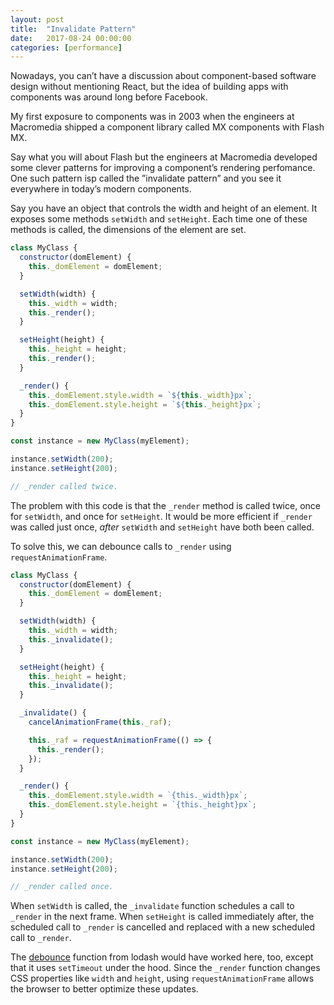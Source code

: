 ```yaml
---
layout: post
title:  "Invalidate Pattern"
date:   2017-08-24 00:00:00
categories: [performance]
---
```


Nowadays, you can’t have a discussion about component-based software design without mentioning React, but the idea of building apps with components was around long before Facebook. 

My first exposure to components was in 2003 when the engineers at Macromedia shipped a component library called MX components with Flash MX. 

Say what you will about Flash but the engineers at Macromedia developed some clever patterns for improving a component’s rendering perfomance. One such pattern isp called the ”invalidate pattern” and you see it everywhere in today’s modern components.

Say you have an object that controls the width and height of an element. It exposes some methods `setWidth` and `setHeight`. Each time one of these methods is called, the dimensions of the element are set.

```js
class MyClass {
  constructor(domElement) {
    this._domElement = domElement;
  }

  setWidth(width) {
    this._width = width;
    this._render();
  }

  setHeight(height) {
    this._height = height;
    this._render();
  }

  _render() {
    this._domElement.style.width = `${this._width}px`;
    this._domElement.style.height = `${this._height}px`;
  }
}

const instance = new MyClass(myElement);

instance.setWidth(200);
instance.setHeight(200);

// _render called twice.
```

The problem with this code is that the `_render` method is called twice, once for `setWidth`, and once for `setHeight`. It would be more efficient if `_render` was called just once, _after_ `setWidth` and `setHeight` have both been called.

To solve this, we can debounce calls to `_render` using `requestAnimationFrame`.

```js
class MyClass {
  constructor(domElement) {
    this._domElement = domElement;
  }

  setWidth(width) {
    this._width = width;
    this._invalidate();
  }

  setHeight(height) {
    this._height = height;
    this._invalidate();
  }

  _invalidate() {
    cancelAnimationFrame(this._raf);

    this._raf = requestAnimationFrame(() => {
      this._render();
    });
  }

  _render() {
    this._domElement.style.width = `{this._width}px`;
    this._domElement.style.height = `{this._height}px`;
  }
}

const instance = new MyClass(myElement);

instance.setWidth(200);
instance.setHeight(200);

// _render called once.
```

When `setWidth` is called, the `_invalidate` function schedules a call to `_render` in the next frame. When `setHeight` is called immediately after, the scheduled call to `_render` is cancelled and replaced with a new scheduled call to `_render`.

The [debounce](https://lodash.com/docs/4.17.4#debounce) function from lodash would have worked here, too, except that it uses `setTimeout` under the hood. Since the `_render` function changes CSS properties like `width` and `height`, using `requestAnimationFrame` allows the browser to better optimize these updates.
